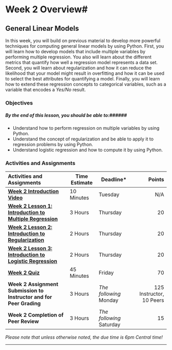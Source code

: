 # Week 2 Overview#

## General Linear Models ##

In this week, you will build on previous material to develop more powerful techniques for computing general linear models by using Python. First, you will learn how to develop models that include multiple variables by performing multiple regression. You also will learn about the different metrics that quantify how well a regression model represents a data set. Second, you will learn about regularization and how it can reduce the likelihood that your model might result in overfitting and how it can be used to select the best attributes for quantifying a model. Finally, you will learn how to extend these regression concepts to categorical variables, such as a variable that encodes a _Yes/No_ result.

### Objectives ###

##### By the end of this lesson, you should be able to:######

- Understand how to perform regression on multiple variables by using Python.
- Understand the concept of regularization and be able to apply it to regression problems by using Python.
- Understand logistic regression and how to compute it by using Python.

### Activities and Assignments ###

| Activities and Assignments               | Time Estimate | Deadline*                |                   Points |
| :--------------------------------------- | ------------- | ------------------------ | -----------------------: |
| **[Week 2 Introduction Video][w2v]**     | 10 Minutes    | Tuesday                  |                      N/A |
| **[Week 2 Lesson 1: Introduction to Multiple Regression](lesson1.md)** | 3 Hours       | Thursday                 |                       20 |
| **[Week 2 Lesson 2: Introduction to Regularization](lesson2.md)** | 2 Hours       | Thursday                 |                       20 |
| **[Week 2 Lesson 3: Introduction to Logistic Regression](lesson3.md)** | 2 Hours       | Thursday                 |                       20 |
| **[Week 2 Quiz][w2q]**                   | 45 Minutes    | Friday                   |                       70 |
| **Week 2 Assignment Submission to Instructor and for Peer Grading** | 3 Hours       | *The following* Monday   | 125 Instructor, 10 Peers |
| **Week 2 Completion of Peer Review**     | 3 Hours       | *The following* Saturday |                       15 |

*Please note that unless otherwise noted, the due time is 6pm Central time!*

----------
[w2q]: https://mediaspace.illinois.edu/media/Week+Two+Overview/1_54oz3rky
[w2v]: https://mediaspace.illinois.edu/media/
